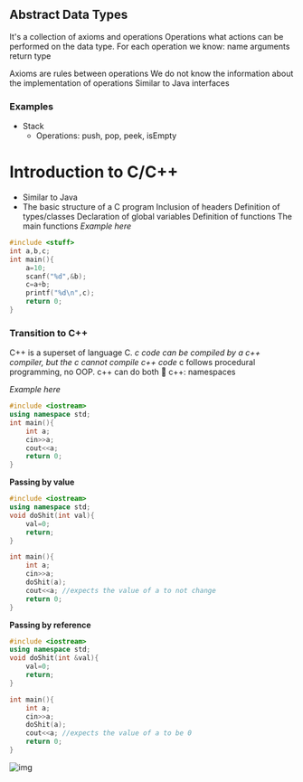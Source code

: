 ## Abstract Data Types
It's a collection of axioms and operations
Operations
	what actions can be performed on the data type. For each operation we know:
		name
		arguments
		return type

Axioms are rules between operations
We do not know the information about the implementation of operations
Similar to Java interfaces

### Examples
* Stack
	* Operations: push, pop, peek, isEmpty


# Introduction to C/C++
* Similar to Java
* The basic structure of a C program
	Inclusion of headers
	Definition of types/classes
	Declaration of global variables
	Definition of functions
	The main functions
*Example here*
```c
#include <stuff>
int a,b,c;
int main(){
	a=10;
	scanf("%d",&b);
	c=a+b;
	printf("%d\n",c);
	return 0;
}
```

### Transition to C++
C++ is a superset of language C.
*c code can be compiled by a c++ compiler, but the c cannot compile c++ code*
c follows procedural programming, no OOP.
c++ can do both 💪
c++: namespaces

*Example here*
```c++
#include <iostream>
using namespace std;
int main(){
	int a;
	cin>>a;
	cout<<a;
	return 0;
}
```

**Passing by value**
```c++
#include <iostream>
using namespace std;
void doShit(int val){
	val=0;
	return;
}

int main(){
	int a;
	cin>>a;
	doShit(a);
	cout<<a; //expects the value of a to not change
	return 0;
}
```

**Passing by reference**
```c++
#include <iostream>
using namespace std;
void doShit(int &val){
	val=0;
	return;
}

int main(){
	int a;
	cin>>a;
	doShit(a);
	cout<<a; //expects the value of a to be 0
	return 0;
}
```

![img](https://www.sitesbay.com/cpp/images/data-type-in-cpp.jpg)

